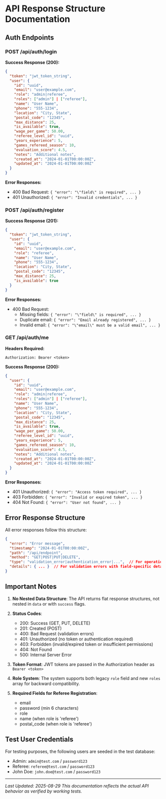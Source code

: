 # API Response Structure Documentation

## Auth Endpoints

### POST /api/auth/login
**Success Response (200):**
```json
{
  "token": "jwt_token_string",
  "user": {
    "id": "uuid",
    "email": "user@example.com",
    "role": "admin|referee",
    "roles": ["admin"] | ["referee"],
    "name": "User Name",
    "phone": "555-1234",
    "location": "City, State",
    "postal_code": "12345",
    "max_distance": 25,
    "is_available": true,
    "wage_per_game": 50.00,
    "referee_level_id": "uuid",
    "years_experience": 5,
    "games_refereed_season": 10,
    "evaluation_score": 4.5,
    "notes": "Additional notes",
    "created_at": "2024-01-01T00:00:00Z",
    "updated_at": "2024-01-01T00:00:00Z"
  }
}
```

**Error Responses:**
- 400 Bad Request: `{ "error": "\"field\" is required", ... }`
- 401 Unauthorized: `{ "error": "Invalid credentials", ... }`

### POST /api/auth/register
**Success Response (201):**
```json
{
  "token": "jwt_token_string",
  "user": {
    "id": "uuid",
    "email": "user@example.com",
    "role": "referee",
    "name": "User Name",
    "phone": "555-1234",
    "location": "City, State",
    "postal_code": "12345",
    "max_distance": 25,
    "is_available": true
  }
}
```

**Error Responses:**
- 400 Bad Request: 
  - Missing fields: `{ "error": "\"field\" is required", ... }`
  - Duplicate email: `{ "error": "Email already registered", ... }`
  - Invalid email: `{ "error": "\"email\" must be a valid email", ... }`

### GET /api/auth/me
**Headers Required:**
```
Authorization: Bearer <token>
```

**Success Response (200):**
```json
{
  "user": {
    "id": "uuid",
    "email": "user@example.com",
    "role": "admin|referee",
    "roles": ["admin"] | ["referee"],
    "name": "User Name",
    "phone": "555-1234",
    "location": "City, State",
    "postal_code": "12345",
    "max_distance": 25,
    "is_available": true,
    "wage_per_game": 50.00,
    "referee_level_id": "uuid",
    "years_experience": 5,
    "games_refereed_season": 10,
    "evaluation_score": 4.5,
    "notes": "Additional notes",
    "created_at": "2024-01-01T00:00:00Z",
    "updated_at": "2024-01-01T00:00:00Z"
  }
}
```

**Error Responses:**
- 401 Unauthorized: `{ "error": "Access token required", ... }`
- 403 Forbidden: `{ "error": "Invalid or expired token", ... }`
- 404 Not Found: `{ "error": "User not found", ... }`

## Error Response Structure

All error responses follow this structure:
```json
{
  "error": "Error message",
  "timestamp": "2024-01-01T00:00:00Z",
  "path": "/api/endpoint",
  "method": "GET|POST|PUT|DELETE",
  "type": "validation_error|authentication_error|...",  // For operational errors
  "details": { ... }  // For validation errors with field-specific details
}
```

## Important Notes

1. **No Nested Data Structure**: The API returns flat response structures, not nested in `data` or with `success` flags.

2. **Status Codes**:
   - 200: Success (GET, PUT, DELETE)
   - 201: Created (POST)
   - 400: Bad Request (validation errors)
   - 401: Unauthorized (no token or authentication required)
   - 403: Forbidden (invalid/expired token or insufficient permissions)
   - 404: Not Found
   - 500: Internal Server Error

3. **Token Format**: JWT tokens are passed in the Authorization header as `Bearer <token>`

4. **Role System**: The system supports both legacy `role` field and new `roles` array for backward compatibility.

5. **Required Fields for Referee Registration**:
   - email
   - password (min 6 characters)
   - role
   - name (when role is 'referee')
   - postal_code (when role is 'referee')

## Test User Credentials

For testing purposes, the following users are seeded in the test database:
- Admin: `admin@test.com` / `password123`
- Referee: `referee@test.com` / `password123`
- John Doe: `john.doe@test.com` / `password123`

---

*Last Updated: 2025-08-29*
*This documentation reflects the actual API behavior as verified by working tests.*